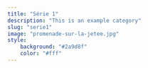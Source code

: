 ```yaml
---
title: "Série 1"
description: "This is an example category"
slug: "serie1"
image: "promenade-sur-la-jetee.jpg"
style:
    background: "#2a9d8f"
    color: "#fff"
---
```

